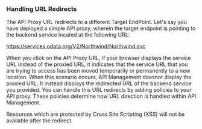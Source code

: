 ### Handling URL Redirects
The API Proxy URL redirects to a different Target EndPoint.
Let's say you have deployed a simple API proxy, wherein the target endpoint is pointing to the backend service located at the following URL:

https://services.odata.org/V2/Northwind/Northwind.svc

When you click on the API Proxy URL, if your browser displays the service URL instead of the proxied URL, it indicates that the service URL that you are trying to access has been moved temporarily or permanently to a new location. When this scenario occurs, API Management doesnot display the proxied URL. It instead displays the redirected URL of the backend service you provided.
You can handle this URL redirects by adding policies to your API proxy. These policies determine how URL direction is handled within API Management.

Resources which are protected by Cross Site Scripting (XSS) will not be available after the redirect.

